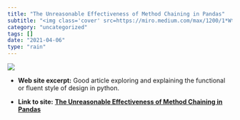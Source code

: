 ```yaml
---
title: "The Unreasonable Effectiveness of Method Chaining in Pandas"
subtitle: "<img class='cover' src=https://miro.medium.com/max/1200/1*WtkcdkkiZc2mLLzgnd_LMA.jpeg>"
category: "uncategorized"
tags: []
date: "2021-04-06"
type: "rain"
---
```

<img class="cover" src=https://miro.medium.com/max/1200/1*WtkcdkkiZc2mLLzgnd_LMA.jpeg>



* **Web site excerpt:** Good article exploring and explaining the functional or fluent style of design in python.

* **Link to site:** **[The Unreasonable Effectiveness of Method Chaining in Pandas](https://link.medium.com/1gv9kHV606)**